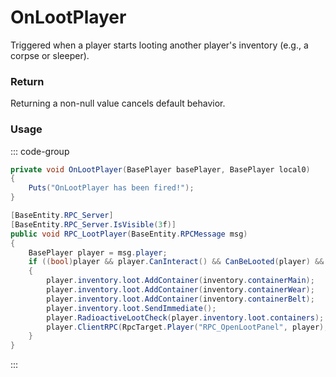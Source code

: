 # OnLootPlayer
<Badge type="info" text="Player"/><Badge type="danger" text="Carbon Compatible"/><Badge type="warning" text="Oxide Compatible"/>
Triggered when a player starts looting another player's inventory (e.g., a corpse or sleeper).

### Return
Returning a non-null value cancels default behavior.

### Usage
::: code-group
```csharp [Example]
private void OnLootPlayer(BasePlayer basePlayer, BasePlayer local0)
{
	Puts("OnLootPlayer has been fired!");
}
```
```csharp [Source — Assembly-CSharp @ BasePlayer]
[BaseEntity.RPC_Server]
[BaseEntity.RPC_Server.IsVisible(3f)]
public void RPC_LootPlayer(BaseEntity.RPCMessage msg)
{
	BasePlayer player = msg.player;
	if ((bool)player && player.CanInteract() && CanBeLooted(player) && player.inventory.loot.StartLootingEntity(this))
	{
		player.inventory.loot.AddContainer(inventory.containerMain);
		player.inventory.loot.AddContainer(inventory.containerWear);
		player.inventory.loot.AddContainer(inventory.containerBelt);
		player.inventory.loot.SendImmediate();
		player.RadioactiveLootCheck(player.inventory.loot.containers);
		player.ClientRPC(RpcTarget.Player("RPC_OpenLootPanel", player), "player_corpse");
	}
}

```
:::
